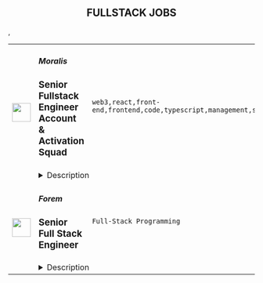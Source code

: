 <div align="center"><h2>FULLSTACK JOBS</h2></div><table><tr>
                <td width="100" height="100" rowspan="2">
                    <img src="https://remoteok.com/assets/img/jobs/76ebb617c70e6577acbdaf88372c467d1665126922.peg" width="38px" height="auto">
                </td>
                <td width="300">
                    <h5>Moralis</h5>
                    <h3>Senior Fullstack Engineer Account & Activation Squad</h3>
                </td>
                <td width="300">
                    <code>web3,react,front-end,frontend,code,typescript,management,senior,engineer,backend,fullstack</code>
                </td>
                <td width="200">
                <text>3 days ago</text>
                </td>
                <td width="100" rowspan="2">
                <a href="https://remoteOK.com/remote-jobs/remote-senior-fullstack-engineer-account-activation-squad-moralis-129395" align="right" target="_blank">Apply</a>
                </td>
            </tr>
            <tr>
                <td colspan="3">
                <details><summary>Description</summary>
                <p>Itâs not everyday you can say you work for the futureâ¦</p><p>â¨Unless you work at Moralis! â¨</p><p>Ready to dive into some cool new tech and join the company thatâs gonna see 1 million devs onboarded to Web3?ð</p><p>Then youâre in the right place!</p><p>Here at Moralis, we are dedicated to innovation and showing Web2 devs that thereâs more to life than justâ¦ Web2 ð</p><p>Web3 is the future, and weâre at the forefrontâ¦ Will you be joining us?ðª</p><p>Weâre looking for aÂ <strong>Senior Fullstack Engineer</strong>Â to join our fast-growing team to make transitioning to Web3 easy as 1-2-3 for developers all over the world.<br><br><br><strong><strong>About the roleÂ ð©âð»ð¨âð»</strong></strong><br></p><p>As a Senior Fullstack Engineer, youâll be part of the development team, and youâll be creating and maintaining REST APIs while ensuring that front-end features work seamlessly with our backend. This role expects a proactive individual who can independently plan, execute and finalize front or backend tasks using any available resource or research. The individual should be able to efficiently contribute code that follows best practices for whichever architecture or framework is used.<br><br><strong>Responsibilities</strong><br></p><ul> </ul><ul>
<li>Be a part of the development lifecycle in the backend and frontend, where the individual should be able to iteratively implement features with scalability and testability in mind.</li>
<li>Be responsible for owning and maintaining designated features from frontend to backend and the relationship between them.</li>
<li>Be a part of sprint planning and claim ownership of designated features to plan and execute.</li>
</ul><p><strong><strong><br>About youÂ ðââï¸ðââï¸</strong></strong><br></p><ul>
<li>You are comfortable writing Typescript and working with libraries such as React and Nest.js.</li>
<li>You have experience working with state management and CRUD applications.</li>
<li>You are passionate about what you do and are highly interested in keeping up with current best practices in your areas of expertise.</li>
</ul><p><br><strong>Key Qualifications</strong>Â </p><ul>
<li>3+ years of experience in engineering.</li>
<li>Great knowledge, experience, and proficiency with Node.js, React, PostgreSQL.</li>
<li>Fluent in English (written and spoken).</li>
<li>Extra merit if you have experience with Nest.js.</li>
</ul><p><strong>Are we a match made in heaven?ðââï¸ðââï¸</strong></p><p>Weâre serious about our team because we believe in people first, above all.</p><p>To be one of our teammates, we need a few things from you:</p><ul><li>Are you always looking for new ways to improve existing processes?</li></ul><ul> <li>Do you strive to reach the highest heights in every aspect of life?</li> <li>Are you able to work independently, as well as in a team?</li> <li>Do you love memes and gaming? ðð»ðð»</li> </ul><p>Â </p><p>If you answered yes to all the aboveâ¦ you might just be our newest teammate ð¤«</p><p>Youâll get to work with a fun-loving team in a remote-first company (weâre in over 39 countries and counting) and best of all, youâll be making a difference in the way developers in Web2 all over the world work.</p><p>Want to take things further?</p><p>Check out this â¨<a href="https://academy.moralis.io/mbs" rel="noopener noreferrer nofollow">free onboarding course</a>â¨ here to see exactly what itâs like to work at Moralis, and send in your application.<br></p><p><em>Please ensure that all resumes and communication must be submitted in English.</em></p><p><br></p><br/><br/>Please mention the word **ECENOMICAL** and tag RNTQuMTk4LjEwNi41NQ== when applying to show you read the job post completely (#RNTQuMTk4LjEwNi41NQ==). This is a beta feature to avoid spam applicants. Companies can search these words to find applicants that read this and see they're human.
                </details>
                </td>
            </tr>,<tr>
                <td width="100" height="100" rowspan="2">
                    <img src="https://wwr-pro.s3.amazonaws.com/logos/0081/7878/logo.gif" width="38px" height="auto">
                </td>
                <td width="300">
                    <h5>Forem</h5>
                    <h3> Senior Full Stack Engineer</h3>
                </td>
                <td width="300">
                    <code>Full-Stack Programming</code>
                </td>
                <td width="200">
                <text>2 days ago</text>
                </td>
                <td width="100" rowspan="2">
                <a href="https://weworkremotely.com/remote-jobs/forem-senior-full-stack-engineer" align="right" target="_blank">Apply</a>
                </td>
            </tr>
            <tr>
                <td colspan="3">
                <details><summary>Description</summary>
                <img src="https://we-work-remotely.imgix.net/logos/0081/7878/logo.gif?ixlib=rails-4.0.0&w=50&h=50&dpr=2&fit=fill&auto=compress" />

<p>
  <strong>Headquarters:</strong> New York, New York
    <br /><strong>URL:</strong> <a href="https://forem.com">https://forem.com</a>
</p>

<div>
<strong>Job description<br></strong><br>
</div><div>We are looking for a Senior Full Stack Engineer with strong front-end skills and experience with Ruby on Rails. This engineer will have the opportunity to work closely with members on the team and tackle a wide variety of technical challenges throughout the stack. This individual will need to take into consideration performance, accessibility, and user experience to ensure that we are providing a world-class community building experience for creators and users alike. The starting salary range for this role is $145,000 - $157,000 plus equity and is not location-based.<br><br>
</div><div>
<strong>Primary Responsibilities<br></strong><br>
</div><ul>
<li>Build thoughtful, accessible UI and components that by contributing to our component library<br><br>
</li>
<li>Design and expand the capabilities of our API (built with Ruby on Rails), and design and expand the capabilities of our web frontend, built in JavaScript and Preact<br><br>
</li>
<li>Work closely and collaboratively within a cross functional team that includes Product, Design, Engineering, as well as other stakeholders, like our Community team<br><br>
</li>
<li>Identify areas for growth and iteration on our application stack and advocate for them on the Engineering roadmap<br><br>
</li>
<li>Triage, debug, and fix bugs reported by users<br><br>
</li>
<li>Participate in code reviews, design and implementation conversations, and post-incident reviews<br><br>
</li>
</ul><div>
<strong>Skills or Experience We’d Like To See<br></strong><br>
</div><ul>
<li>4+ years of experience with Javascript including vanilla javascript, and Preact (or React)<br><br>
</li>
<li>At least 1 year of experience with Ruby on Rails<br><br>
</li>
<li>Knowledge of relational databases. Postgres experience is a plus<br><br>
</li>
<li>Experience writing high-quality, maintainable, readable code, with a focus on performance and accessibility<br><br>
</li>
<li>Experience with a range of frontend testing tools, ideally including component-level, End to End, and accessibility testing. Experience with Cypress is a plus<br><br>
</li>
<li>Experience working in an asynchronous, distributed team<br><br>
</li>
<li>Able to work independently and values as part of a team with strong communication skills<br><br>
</li>
<li>Thrives in a fast-paced start-up environment<br><br>
</li>
<li>Interest or experience in open source software and/or the open source community<br><br>
</li>
</ul><div>
<strong>Interview process<br></strong><br>
</div><div>We want our candidates to have the best possible interview experience because this is as much about you finding the right fit as it is us finding a great new addition to the team. We value candidates from all backgrounds and experiences and want our interview process to be representative of that. Here is what you can expect:<br><br>
</div><ul>
<li>Application review<br><br>
</li>
<li>Round 1: Hiring manager interview (60 mins)<br><br>
</li>
<li>Round 2: A short take-home that is meant to mimic real-life work and provide fodder for a synchronous technical conversation (90 mins)<br><br>
</li>
<li>Round 3: Team interview covering your take-home, your technical experience and your soft skills in teamwork, mentorship, and technical leadership (90 mins)<br><br>
</li>
<li>Round 4: Co-founder interview intended to cover your skills in collaboration and communication, as well as to provide a final opportunity for you to ask any lingering questions about the company strategy and progress (45 mins)<br><br>
</li>
</ul><div><br></div>

<p><strong>To apply:</strong> <a href="https://weworkremotely.com/remote-jobs/forem-senior-full-stack-engineer">https://weworkremotely.com/remote-jobs/forem-senior-full-stack-engineer</a></p>

                </details>
                </td>
            </tr>,<tr>
                <td width="100" height="100" rowspan="2">
                    <img src="https://remotive.com/job/1224255/logo" width="38px" height="auto">
                </td>
                <td width="300">
                    <h5>Discourse</h5>
                    <h3>Full Stack Engineer - Customer Solutions Team</h3>
                </td>
                <td width="300">
                    <code>developer,javascript,rails,ruby</code>
                </td>
                <td width="200">
                <text>5 days ago</text>
                </td>
                <td width="100" rowspan="2">
                <a href="https://remotive.com/remote-jobs/software-dev/full-stack-engineer-customer-solutions-team-1224255" align="right" target="_blank">Apply</a>
                </td>
            </tr>
            <tr>
                <td colspan="3">
                <details><summary>Description</summary>
                <div class="h5"><em>Salary dependent on location and experience</em></div>
<p class="h1"> </p>
<p class="h1"><!--block-->About the job</p>
<p>You will work closely with some of Discourse’s largest clients to help them with their extensive customizations. You will also be contributing to Discourse’s core product and official plugins.</p>
<p><!--block--><br>Responsibilities include:<br><br></p>
<ul>
<li><!--block-->Communicate daily with clients and work with them to agree on work priorities</li>
<li><!--block-->Implement and document client features</li>
<li><!--block-->Discuss and decide with internal Discourse teams whether features are appropriate in core, or in client plugins</li>
<li><!--block-->Maintain client-specific features against latest core versions</li>
<li><!--block-->Highlight new critical core features to high-profile clients</li>
<li><!--block-->Schedule and deploy patches and upgrades</li>
</ul>
<p><!--block--><br><strong>About you</strong></p>
<p><!--block--></p>
<ul>
<li>You are an experienced full stack developer who has an interest in proposing and providing direct solutions to aid in customer success. You have excellent written and verbal communication skills and are comfortable working in a fully remote team.</li>
<li>You should be excited about customizing open-source solutions to fit a customer’s requirements.</li>
<li>You have Ruby, Rails and JavaScript experience; Discourse applicants usually complete a paid trial project prior to joining the team.</li>
<li>You should be kind to your co-workers. We believe in a welcoming workplace where people from different backgrounds and cultures work together to create something great.</li>
</ul>
<p> </p>
<p><!--block--><br><strong>About us</strong><br><br></p>
<p>There are many benefits to working at Discourse including a flexible work schedule, 5 weeks of holiday per year, funding for a co-working space, and more! <a href="https://www.discourse.org/team#benefits" rel="nofollow">Learn more</a>.<br><br></p>
<p><!--block--><br><strong>How to Apply</strong></p>
<p><!--block--><br>Please send a detailed cover letter along with your resume to <a href="mailto:jobs+wwr@discourse.org" rel="nofollow">jobs+wwr@discourse.org</a><br><br></p>
<!--block-->
<p><br><br></p>
<img src="https://remotive.com/job/track/1224255/blank.gif?source=public_api" alt=""/>
                </details>
                </td>
            </tr></table>